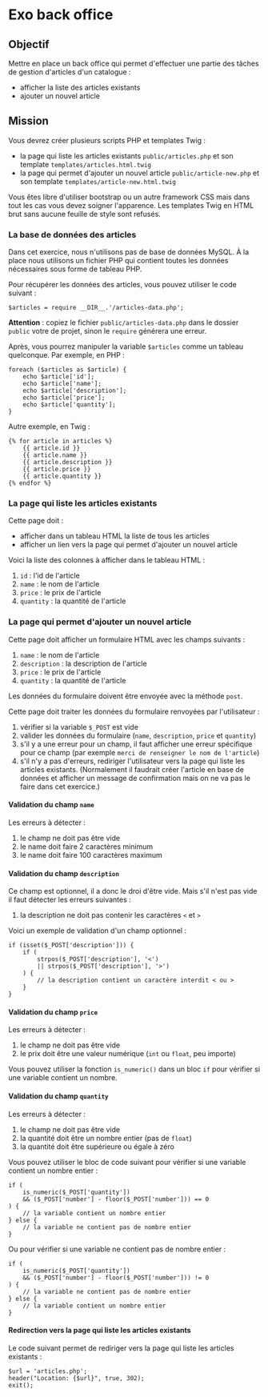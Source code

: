 # Exo back office

## Objectif

Mettre en place un back office qui permet d'effectuer une partie des tâches de gestion d'articles d'un catalogue :

- afficher la liste des articles existants
- ajouter un nouvel article

## Mission

Vous devrez créer plusieurs scripts PHP et templates Twig :

- la page qui liste les articles existants `public/articles.php` et son template `templates/articles.html.twig`
- la page qui permet d'ajouter un nouvel article `public/article-new.php` et son template `templates/article-new.html.twig`

Vous êtes libre d'utiliser bootstrap ou un autre framework CSS mais dans tout les cas vous devez soigner l'apparence.
Les templates Twig en HTML brut sans aucune feuille de style sont refusés.

### La base de données des articles

Dans cet exercice, nous n'utilisons pas de base de données MySQL.
À la place nous utilisons un fichier PHP qui contient toutes les données nécessaires sous forme de tableau PHP.

Pour récupérer les données des articles, vous pouvez utiliser le code suivant :

    $articles = require __DIR__.'/articles-data.php';

**Attention** : copiez le fichier `public/articles-data.php` dans le  dossier `public` votre de projet, sinon le `require` générera une erreur.

Après, vous pourrez manipuler la variable `$articles` comme un tableau quelconque.
Par exemple, en PHP :

    foreach ($articles as $article) {
        echo $article['id'];
        echo $article['name'];
        echo $article['description'];
        echo $article['price'];
        echo $article['quantity'];
    }

Autre exemple, en Twig :

    {% for article in articles %}
        {{ article.id }}
        {{ article.name }}
        {{ article.description }}
        {{ article.price }}
        {{ article.quantity }}
    {% endfor %}

### La page qui liste les articles existants

Cette page doit :

- afficher dans un tableau HTML la liste de tous les articles
- afficher un lien vers la page qui permet d'ajouter un nouvel article

Voici la liste des colonnes à afficher dans le tableau HTML :

1. `id` : l'id de l'article
2. `name` : le nom de l'article
3. `price` : le prix de l'article
4. `quantity` : la quantité de l'article

### La page qui permet d'ajouter un nouvel article

Cette page doit afficher un formulaire HTML avec les champs suivants :

1. `name` : le nom de l'article
2. `description` : la description de l'article
3. `price` : le prix de l'article
4. `quantity` : la quantité de l'article

Les données du formulaire doivent être envoyée avec la méthode `post`.

Cette page doit traiter les données du formulaire renvoyées par l'utilisateur :

1. vérifier si la variable `$_POST` est vide
2. valider les données du formulaire (`name`, `description`, `price` et `quantity`)
3. s'il y a une erreur pour un champ, il faut afficher une erreur spécifique pour ce champ (par exemple `merci de renseigner le nom de l'article`)
4. s'il n'y a pas d'erreurs, rediriger l'utilisateur vers la page qui liste les articles existants. (Normalement il faudrait créer l'article en base de données et afficher un message de confirmation mais on ne va pas le faire dans cet exercice.)

#### Validation du champ `name`

Les erreurs à détecter :

1. le champ ne doit pas être vide
2. le name doit faire 2 caractères minimum
3. le name doit faire 100 caractères maximum

#### Validation du champ `description`

Ce champ est optionnel, il a donc le droi d'être vide.
Mais s'il n'est pas vide il faut détecter les erreurs suivantes :

1. la description ne doit pas contenir les caractères `<` et `>`

Voici un exemple de validation d'un champ optionnel :

    if (isset($_POST['description'])) {
        if (
            strpos($_POST['description'], '<')
            || strpos($_POST['description'], '>')
        ) {
            // la description contient un caractère interdit < ou >
        }
    }

#### Validation du champ `price`

Les erreurs à détecter :

1. le champ ne doit pas être vide
2. le prix doit être une valeur numérique (`int` ou `float`, peu importe)

Vous pouvez utiliser la fonction `is_numeric()` dans un bloc `if` pour vérifier si une variable contient un nombre.

#### Validation du champ `quantity`

Les erreurs à détecter :

1. le champ ne doit pas être vide
2. la quantité doit être un nombre entier (pas de `float`)
3. la quantité doit être supérieure ou égale à zéro

Vous pouvez utiliser le bloc de code suivant pour vérifier si une variable contient un nombre entier :

    if (
        is_numeric($_POST['quantity'])
        && ($_POST['number'] - floor($_POST['number'])) == 0
    ) {
        // la variable contient un nombre entier
    } else {
        // la variable ne contient pas de nombre entier
    }

Ou pour vérifier si une variable ne contient pas de nombre entier :

    if (
        is_numeric($_POST['quantity'])
        && ($_POST['number'] - floor($_POST['number'])) != 0
    ) {
        // la variable ne contient pas de nombre entier
    } else {
        // la variable contient un nombre entier
    }

#### Redirection vers la page qui liste les articles existants

Le code suivant permet de rediriger vers la page qui liste les articles existants :

    $url = 'articles.php';
    header("Location: {$url}", true, 302);
    exit();

